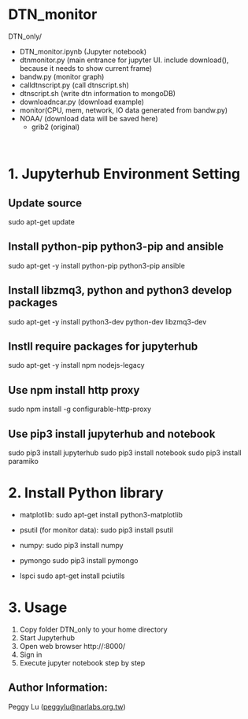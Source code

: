 # DTN_monitor

DTN_only/
* DTN_monitor.ipynb (Jupyter notebook)
* dtnmonitor.py (main entrance for jupyter UI. include download(), because it needs to show current frame)
* bandw.py (monitor graph)
* calldtnscript.py (call dtnscript.sh)
* dtnscript.sh (write dtn information to mongoDB)
* downloadncar.py (download example)
* monitor(CPU, mem, network, IO data generated from bandw.py)
* NOAA/ (download data will be saved here)
  * grib2	(original)

 
# 1. Jupyterhub Environment Setting
 
## Update source
sudo apt-get   update

## Install python-pip python3-pip and ansible
sudo  apt-get  -y  install  python-pip  python3-pip ansible

## Install libzmq3, python and python3 develop packages
sudo  apt-get  -y install  python3-dev  python-dev libzmq3-dev

## Instll require packages for jupyterhub
sudo  apt-get -y  install   npm   nodejs-legacy

## Use npm install http proxy
sudo  npm   install   -g  configurable-http-proxy

## Use pip3 install jupyterhub and notebook
sudo   pip3   install   jupyterhub
sudo   pip3   install   notebook
sudo   pip3   install   paramiko


# 2. Install	Python library

*	matplotlib: 
sudo apt-get install python3-matplotlib

*	psutil (for monitor data): 
sudo pip3 install psutil

*	numpy: 
sudo pip3 install numpy

*	pymongo
sudo pip3 install pymongo

*	lspci
sudo apt-get install pciutils

# 3. Usage

1.	Copy folder DTN_only to your home directory
2.	Start Jupyterhub
3.	Open web browser  http://<your IP>:8000/
4.	Sign in 
5.	Execute jupyter notebook step by step
 
## Author Information: 
Peggy Lu (peggylu@narlabs.org.tw)

